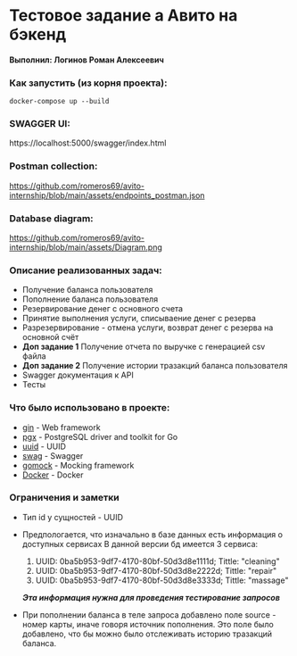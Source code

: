 # Тестовое задание а Авито на бэкенд

#### Выполнил: Логинов Роман Алексеевич

### Как запустить (из корня проекта):
    docker-compose up --build

### SWAGGER UI:
https://localhost:5000/swagger/index.html

### Postman collection:
https://github.com/romeros69/avito-internship/blob/main/assets/endpoints_postman.json

### Database diagram:
https://github.com/romeros69/avito-internship/blob/main/assets/Diagram.png

### Описание реализованных задач:
* Получение баланса пользователя
* Пополнение баланса пользователя
* Резервирование денег с основного счета
* Принятие выполнения услуги, списываение денег с резерва
* Разрезервирование - отмена услуги, возврат денег с резерва на основной счёт
* **Доп задание 1** Получение отчета по выручке с генерацией csv файла
* **Доп задание 2** Получение истории тразакций баланса пользователя 
* Swagger документация к API
* Тесты

### Что было использовано в проекте:
* [gin](https://github.com/gin-gonic/gin) - Web framework
* [pgx](https://github.com/jackc/pgx) - PostgreSQL driver and toolkit for Go
* [uuid](https://github.com/google/uuid) - UUID
* [swag](https://github.com/swaggo/swag) - Swagger
* [gomock](https://github.com/golang/mock) - Mocking framework
* [Docker](https://www.docker.com/) - Docker

### Ограничения и заметки
* Тип id у сущностей - UUID
* Предпологается, что изначально в базе данных есть информация о доступных сервисах
В данной версии бд имеется 3 сервиса:
  1) UUID: 0ba5b953-9df7-4170-80bf-50d3d8e1111d; Tittle: "cleaning"
  2) UUID: 0ba5b953-9df7-4170-80bf-50d3d8e2222d; Tittle: "repair"
  3) UUID: 0ba5b953-9df7-4170-80bf-50d3d8e3333d; Tittle: "massage"

    ***Эта информация нужна для проведения тестирование запросов*** 
* При пополнении баланса в теле запроса добавлено поле source - номер карты, 
иначе говоря источник пополнения. Это поле было добавлено, что бы можно было отслеживать
историю тразакций баланса.
    